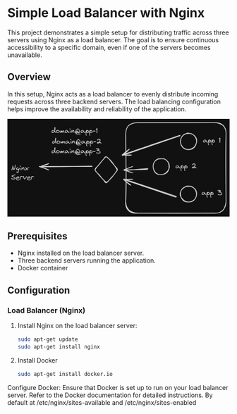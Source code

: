# Simple Load Balancer with Nginx

This project demonstrates a simple setup for distributing traffic across three servers using Nginx as a load balancer. The goal is to ensure continuous accessibility to a specific domain, even if one of the servers becomes unavailable.

## Overview

In this setup, Nginx acts as a load balancer to evenly distribute incoming requests across three backend servers. The load balancing configuration helps improve the availability and reliability of the application.

![Load Balancer Diagram](./flow.png)

## Prerequisites

- Nginx installed on the load balancer server.
- Three backend servers running the application.
- Docker container

## Configuration

### Load Balancer (Nginx)

1. Install Nginx on the load balancer server:

   ```bash
   sudo apt-get update
   sudo apt-get install nginx

2. Install Docker

   ```bash
   sudo apt-get install docker.io

Configure Docker:
Ensure that Docker is set up to run on your load balancer server. Refer to the Docker documentation for detailed instructions. By default at /etc/nginx/sites-available and /etc/nginx/sites-enabled


